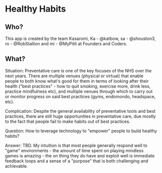 # Healthy Habits

## Who?
This app is created by the team Kasaromi, Ka - @katbow, sa - @shouston3, ro - @RobStallion and mi - @MyPitit at Founders and Coders.

## What? 
Situation: Preventative care is one of the key focuses of the NHS over the next years. There are multiple venues (physical or virtual) that enable people to both know what's good for them in terms of looking after their health ("best practices" - how to quit smoking, exercise more, drink less, practice mindfulness etc), and multiple venues through which to carry out or monitor progress on said best practices (gyms, endomondo, headspace, etc).

Complication: Despite the general availability of preventative tools and best practices, there are still huge opportunities in preventative care, due mostly to the fact that people fail to make habits out of best practices.

Question: How to leverage technology to "empower" people to build healthy habits?

Answer: TBD. My intuition is that most people generally respond well to "game" environments - the amount of time spent on playing mindless games is amazing - the on thing they do have and exploit well is immediate feedback loops and a sense of a "purpose" that is both challenging and achievable.
